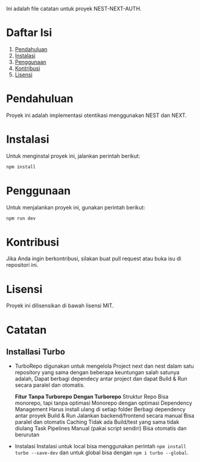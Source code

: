Ini adalah file catatan untuk proyek NEST-NEXT-AUTH.

# Daftar Isi
1. [Pendahuluan](#pendahuluan)
2. [Instalasi](#instalasi)
3. [Penggunaan](#penggunaan)
4. [Kontribusi](#kontribusi)
5. [Lisensi](#lisensi)

# Pendahuluan
Proyek ini adalah implementasi otentikasi menggunakan NEST dan NEXT.

# Instalasi
Untuk menginstal proyek ini, jalankan perintah berikut:
```bash
npm install
```

# Penggunaan
Untuk menjalankan proyek ini, gunakan perintah berikut:
```bash
npm run dev
```

# Kontribusi
Jika Anda ingin berkontribusi, silakan buat pull request atau buka isu di repositori ini.

# Lisensi
Proyek ini dilisensikan di bawah lisensi MIT.

# Catatan

##  Installasi Turbo
-   TurboRepo digunakan untuk mengelola Project next dan nest dalam satu repository yang sama dengan beberapa keuntungan salah satunya adalah, Dapat berbagi dependecy antar project 
    dan dapat Build & Run secara paralel dan otomatis.

    **Fitur**	            **Tanpa Turborepo**	                        **Dengan Turborepo**
    Struktur Repo	        Bisa monorepo, tapi tanpa optimasi	        Monorepo dengan optimasi
    Dependency Management	Harus install ulang di setiap folder	    Berbagi dependency antar proyek
    Build & Run	            Jalankan backend/frontend secara manual	    Bisa paralel dan otomatis
    Caching	                Tidak ada	                                Build/test yang sama tidak diulang
    Task Pipelines	        Manual (pakai script sendiri)	            Bisa otomatis dan berurutan

-   Instalasi
    Instalasi untuk local bisa menggunakan perintah `npm install turbo --save-dev` dan untuk global bisa dengan `npm i turbo --global`.

